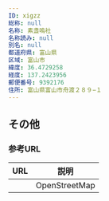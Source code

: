 ```yaml
---
ID: xigzz
総称: null
名称: 素盞嗚社
名称読み: null
別名: null
都道府県: 富山県
区域: 富山市
緯度: 36.4729258
経度: 137.2423956
郵便番号: 9392176
住所: 富山県富山市舟渡２８９−１
---
```


## その他

### 参考URL

| URL | 説明          |
| --- | ------------- |
|     | OpenStreetMap |
